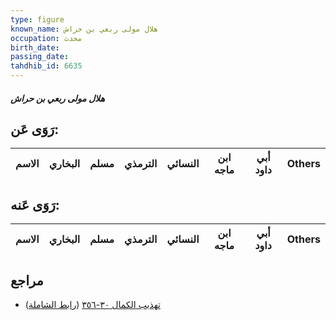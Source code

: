 ```yaml
---
type: figure
known_name: هلال مولى ربعي بن حراش
occupation: محدث
birth_date:
passing_date:
tahdhib_id: 6635
---
```

##### هلال مولى ربعي بن حراش

## رَوَى عَن:
| الاسم | البخاري | مسلم | الترمذي | النسائي | ابن ماجه | أبي داود | Others |
| ----- | ------- | ---- | ------- | ------- | -------- | -------- | ------ |
## رَوَى عَنه:
| الاسم | البخاري | مسلم | الترمذي | النسائي | ابن ماجه | أبي داود | Others |
| ----- | ------- | ---- | ------- | ------- | -------- | -------- | ------ |
## مراجع
- [تهذيب الكمال ٣٠-٣٥٦](obsidian://open?vault=Tahdhib-al-Kamal&file=Figures/٦٦٣٥-هلال%20مولى%20ربعي%20بن%20حراش) ([رابط الشاملة](https://shamela.ws/book/3722/16422))